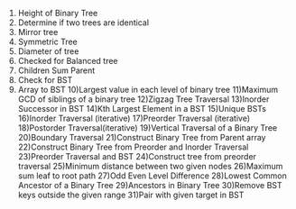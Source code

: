 1) Height of Binary Tree
2) Determine if two trees are identical
3) Mirror tree
4) Symmetric Tree
5) Diameter of tree
6) Checked for Balanced tree
7) Children Sum Parent
8) Check for BST
9) Array to BST
10)Largest value in each level of binary tree
11)Maximum GCD of siblings of a binary tree
12)Zigzag Tree Traversal
13)Inorder Successor in BST
14)Kth Largest Element in a BST
15)Unique BSTs
16)Inorder Traversal (iterative)
17)Preorder Traversal (iterative)
18)Postorder Traversal(iterative)
19)Vertical Traversal of a Binary Tree
20)Boundary Traversal
21)Construct Binary Tree from Parent array
22)Construct Binary Tree from Preorder and Inorder Traversal
23)Preorder Traversal and BST
24)Construct tree from preorder traversal
25)Minimum distance between two given nodes
26)Maximum sum leaf to root path
27)Odd Even Level Difference
28)Lowest Common Ancestor of a Binary Tree
29)Ancestors in Binary Tree
30)Remove BST keys outside the given range
31)Pair with given target in BST
